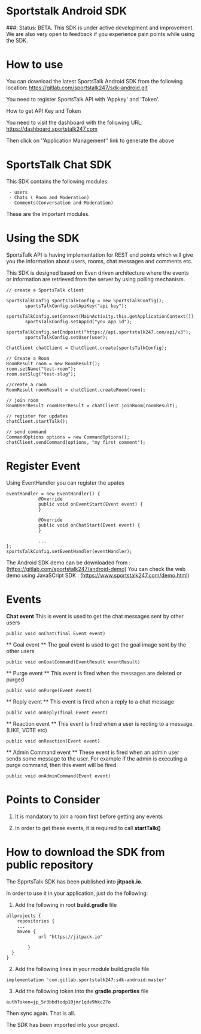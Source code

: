
 # Sportstalk Android SDK
 ###: Status: BETA.
 This SDK is under active development and improvement. We are also very open to feedback if you experience pain points while using the SDK.

 # How to use
 
 You can download the latest SportsTalk Android SDK from the following location:
 https://gitlab.com/sportstalk247/sdk-android.git 
 
 You need to register SportsTalk API with 'Appkey' and 'Token'. 
 
 
 How to get API Key and Token
 
 You need to visit the dashboard with the following URL:
 https://dashboard.sportstalk247.com
 
 Then click on ''Application Management'' link to generate the above
 
 # SportsTalk Chat SDK
 
 This SDK contains the following modules:
 
 ```
  - users
  - Chats ( Room and Moderation)
  - Comments(Conversation and Moderation)  
 ```
 
 These are the important modules.
 
 # Using the SDK
 
 SportsTalk API is having implementation for REST end points which will give you the information about
 users, rooms, chat messages and comments etc. 
 
 This SDK is designed based on Even driven architecture where the events or information are retrieved from
 the server by using polling mechanism.
 
 ```
 // create a SportsTalk client
 
 SportsTalkConfig sportsTalkConfig = new SportsTalkConfig();
        sportsTalkConfig.setApiKey("api key");
        sportsTalkConfig.setContext(MainActivity.this.getApplicationContext());
        sportsTalkConfig.setAppId("you app id");
        sportsTalkConfig.setEndpoint("https://api.sportstalk247.com/api/v3");
        sportsTalkConfig.setUser(user);
        
 ChatClient chatClient = ChatClient.create(sportsTalkConfig);
 
// Create a Room
RoomResult room = new RoomResult();
room.setName("test-room");
room.setSlug("test-slug");

//create a room
RoomResult roomResult = chatClient.createRoom(room); 

// join room
RoomUserResult roomUserResult = chatClient.joinRoom(roomResult);

// register for updates
chatClient.startTalk();

// send command
CommandOptions options = new CommandOptions();
chatClient.sendCommand(options, "my first comment"); 
```

# Register Event

Using EventHandler you can register the upates

```
eventHandler = new EventHandler() {
            @Override
            public void onEventStart(Event event) {
            }
            
            @Override
            public void onChatStart(Event event) {
            }
 
            ...
};
sportsTalkConfig.setEventHandler(eventHandler);
```

The Android SDK demo can be downloaded from : (https://gitlab.com/sportstalk247/android-demo)
You can check the web demo using JavaSCript SDK : (https://www.sportstalk247.com/demo.html)
            
# Events

**Chat event**
This is event is used to get the chat messages sent by other users
```
public void onChat(final Event event)
```

** Goal event **
The goal event is used to get the goal image sent by the other users
```
public void onGoalCommand(EventResult eventResult)
```

** Purge event **
This event is fired when the messages are deleted or purged
```
public void onPurge(Event event)
```

** Reply event **
This event is fired when a reply to a chat message
```
public void onReply(final Event event)
```

** Reaction event **
This event is fired when a user is recting to a message. (LIKE, VOTE etc)
```
public void onReaction(Event event)
```

** Admin Command  event **
These event is fired when an admin user sends some message to the user. For example
if the admin is executing a purge command, then this event will be fired. 
```
public void onAdminCommand(Event event)
```

# Points to Consider

1. It is mandatory to join a room first before getting any events

2. In order to get these events, it is required to call **startTalk()** 

# How to download the SDK from public repository

The SpprtsTalk SDK has been published into **jitpack.io**.

In order to use it in your application, just do the following:

1. Add the following in root  **build.gradle** file
```
allprojects {
    repositories {
    ...
    maven {
            url "https://jitpack.io"

        }
  }
}

```  

2. Add the following lines in your module build.gradle file

```
implementation 'com.gitlab.sportstalk247:sdk-android:master'
```

3. Add the following token into the **gradle.properties** file

```
authToken=jp_5r3bbdtodp10jmr1qde9hkc27o
```

Then sync again. That is all.

The SDK has been imported into your project.